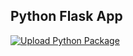 ## Python Flask App

[![Upload Python Package](https://github.com/tanajivchavan/python-flask/actions/workflows/python-publish.yml/badge.svg)](https://github.com/tanajivchavan/python-flask/actions/workflows/python-publish.yml)
